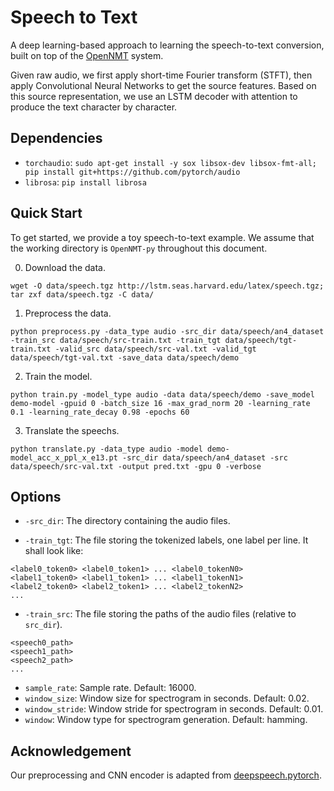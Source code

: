 # Speech to Text

A deep learning-based approach to learning the speech-to-text conversion, built on top of the <a href="http://opennmt.net/">OpenNMT</a> system.

Given raw audio, we first apply short-time Fourier transform (STFT), then apply Convolutional Neural Networks to get the source features. Based on this source representation, we use an LSTM decoder with attention to produce the text character by character.

## Dependencies

* `torchaudio`: `sudo apt-get install -y sox libsox-dev libsox-fmt-all; pip install git+https://github.com/pytorch/audio`
* `librosa`: `pip install librosa`

## Quick Start

To get started, we provide a toy speech-to-text example. We assume that the working directory is `OpenNMT-py` throughout this document.

0) Download the data.

```
wget -O data/speech.tgz http://lstm.seas.harvard.edu/latex/speech.tgz; tar zxf data/speech.tgz -C data/
```


1) Preprocess the data.

```
python preprocess.py -data_type audio -src_dir data/speech/an4_dataset -train_src data/speech/src-train.txt -train_tgt data/speech/tgt-train.txt -valid_src data/speech/src-val.txt -valid_tgt data/speech/tgt-val.txt -save_data data/speech/demo
```

2) Train the model.

```
python train.py -model_type audio -data data/speech/demo -save_model demo-model -gpuid 0 -batch_size 16 -max_grad_norm 20 -learning_rate 0.1 -learning_rate_decay 0.98 -epochs 60
```

3) Translate the speechs.

```
python translate.py -data_type audio -model demo-model_acc_x_ppl_x_e13.pt -src_dir data/speech/an4_dataset -src data/speech/src-val.txt -output pred.txt -gpu 0 -verbose
```


## Options

* `-src_dir`: The directory containing the audio files.

* `-train_tgt`: The file storing the tokenized labels, one label per line. It shall look like:
```
<label0_token0> <label0_token1> ... <label0_tokenN0>
<label1_token0> <label1_token1> ... <label1_tokenN1>
<label2_token0> <label2_token1> ... <label2_tokenN2>
...
```

* `-train_src`: The file storing the paths of the audio files (relative to `src_dir`).
```
<speech0_path>
<speech1_path>
<speech2_path>
...
```

* `sample_rate`: Sample rate. Default: 16000.
* `window_size`: Window size for spectrogram in seconds. Default: 0.02.
* `window_stride`: Window stride for spectrogram in seconds. Default: 0.01.
* `window`: Window type for spectrogram generation. Default: hamming.

## Acknowledgement

Our preprocessing and CNN encoder is adapted from [deepspeech.pytorch](https://github.com/SeanNaren/deepspeech.pytorch).
